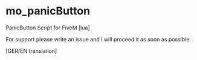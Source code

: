 # mo_panicButton

PanicButton Script for FiveM [lua]

For support please write an issue and I will proceed it as soon as possible.

[GER/EN translation]
